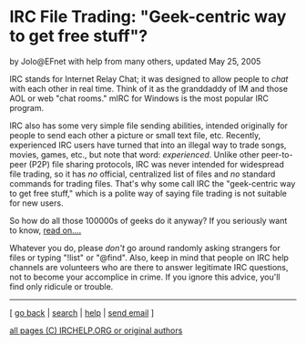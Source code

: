 # IRC File Trading: "Geek-centric way to get free stuff"?

by Jolo@EFnet with help from many others, updated May 25, 2005

IRC stands for Internet Relay Chat; it was designed to allow people to _chat_
with each other in real time. Think of it as the granddaddy of IM and those
AOL or web "chat rooms." mIRC for Windows is the most popular IRC program.

IRC also has some very simple file sending abilities, intended originally for
people to send each other a picture or small text file, etc. Recently,
experienced IRC users have turned that into an illegal way to trade songs,
movies, games, etc., but note that word: _experienced_. Unlike other peer-to-
peer (P2P) file sharing protocols, IRC was never intended for widespread file
trading, so it has _no_ official, centralized list of files and _no_ standard
commands for trading files. That's why some call IRC the "geek-centric way to
get free stuff," which is a polite way of saying file trading is not suitable
for new users.

So how do all those 100000s of geeks do it anyway? If you seriously want to
know, [read on....](war2.html)

Whatever you do, please _don't_ go around randomly asking strangers for files
or typing "!list" or "@find". Also, keep in mind that people on IRC help
channels are volunteers who are there to answer legitimate IRC questions, not
to become your accomplice in crime. If you ignore this advice, you'll find
only ridicule or trouble.

* * *



[ [go back](/irchelp/) | [search](/irchelp/search_engine.cgi) |
[help](/irchelp/help.html) | [send email](/irchelp/mail.cgi) ]

[all pages (C) IRCHELP.ORG or original authors](/irchelp/credit.html)

